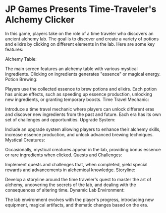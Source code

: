 # JP Games Presents Time-Traveler's Alchemy Clicker

In this game, players take on the role of a time traveler who discovers an ancient alchemy lab. The goal is to discover and create a variety of potions and elixirs by clicking on different elements in the lab. Here are some key features:

Alchemy Table:

The main screen features an alchemy table with various mystical ingredients.
Clicking on ingredients generates "essence" or magical energy.
Potion Brewing:

Players use the collected essence to brew potions and elixirs.
Each potion has unique effects, such as speeding up essence production, unlocking new ingredients, or granting temporary boosts.
Time Travel Mechanic:

Introduce a time travel mechanic where players can unlock different eras and discover new ingredients from the past and future.
Each era has its own set of challenges and opportunities.
Upgrade System:

Include an upgrade system allowing players to enhance their alchemy skills, increase essence production, and unlock advanced brewing techniques.
Mystical Creatures:

Occasionally, mystical creatures appear in the lab, providing bonus essence or rare ingredients when clicked.
Quests and Challenges:

Implement quests and challenges that, when completed, yield special rewards and advancements in alchemical knowledge.
Storyline:

Develop a storyline around the time traveler's quest to master the art of alchemy, uncovering the secrets of the lab, and dealing with the consequences of altering time.
Dynamic Lab Environment:

The lab environment evolves with the player's progress, introducing new equipment, magical artifacts, and thematic changes based on the era.

